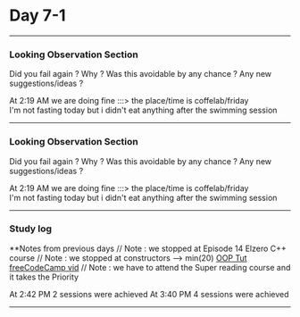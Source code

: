 # Day 7-1

___
### Looking Observation Section

Did you fail again ?
Why ?
Was this avoidable by any chance ?
Any new suggestions/ideas ?

At 2:19 AM we are doing fine :::> the place/time is coffelab/friday  
I'm not fasting today but i didn't eat anything after the swimming session

___
### Looking Observation Section

Did you fail again ?
Why ?
Was this avoidable by any chance ?
Any new suggestions/ideas ?

At 2:19 AM we are doing fine :::> the place/time is coffelab/friday  
I'm not fasting today but i didn't eat anything after the swimming session

___
### Study log 


**Notes from previous days
// Note : we stopped at Episode 14 Elzero C++ course
// Note : we stopped at constructors --> min(20) [OOP Tut freeCodeCamp vid](https://www.youtube.com/watch?v=wN0x9eZLix4)
// Note : we have to attend the Super reading course and it takes the Priority

At 2:42 PM 2 sessions were achieved 
At 3:40 PM 4 sessions were achieved

___
